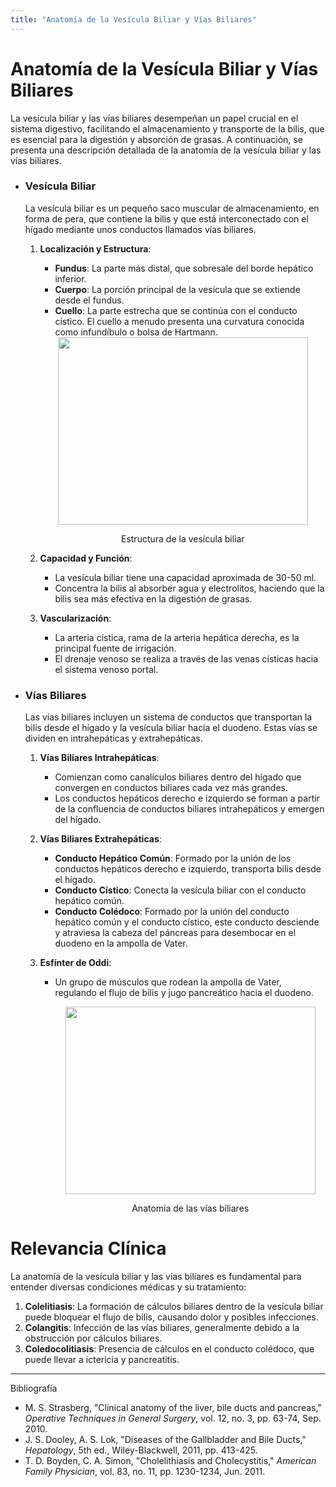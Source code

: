 ```yaml
---
title: "Anatomía de la Vesícula Biliar y Vías Biliares"
---
```


# Anatomía de la Vesícula Biliar y Vías Biliares

La vesícula biliar y las vías biliares desempeñan un papel crucial en el sistema digestivo, facilitando el almacenamiento y transporte de la bilis, que es esencial para la digestión y absorción de grasas. A continuación, se presenta una descripción detallada de la anatomía de la vesícula biliar y las vías biliares.

- ### Vesícula Biliar

  La vesícula biliar es un pequeño saco muscular de almacenamiento, en forma de pera, que contiene la bilis y que está interconectado con el hígado mediante unos conductos llamados vías biliares.

  1. **Localización y Estructura**:

     - **Fundus**: La parte más distal, que sobresale del borde hepático inferior.
     - **Cuerpo**: La porción principal de la vesícula que se extiende desde el fundus.
     - **Cuello**: La parte estrecha que se continúa con el conducto cístico. El cuello a menudo presenta una curvatura conocida como infundíbulo o bolsa de Hartmann.

      <div align="center">
         <img src="https://github.com/statusunknown418/biorizon/assets/89549012/f4cd5e5a-0bde-4782-abde-f99b78d848d5" width="400" height="300" />
         <p> Estructura de la vesícula biliar </p>
     </div>

  2. **Capacidad y Función**:

     - La vesícula biliar tiene una capacidad aproximada de 30-50 ml.
     - Concentra la bilis al absorber agua y electrolitos, haciendo que la bilis sea más efectiva en la digestión de grasas.

  3. **Vascularización**:
     - La arteria cística, rama de la arteria hepática derecha, es la principal fuente de irrigación.
     - El drenaje venoso se realiza a través de las venas císticas hacia el sistema venoso portal.

- ### Vías Biliares

  Las vías biliares incluyen un sistema de conductos que transportan la bilis desde el hígado y la vesícula biliar hacia el duodeno. Estas vías se dividen en intrahepáticas y extrahepáticas.

  1. **Vías Biliares Intrahepáticas**:

     - Comienzan como canalículos biliares dentro del hígado que convergen en conductos biliares cada vez más grandes.
     - Los conductos hepáticos derecho e izquierdo se forman a partir de la confluencia de conductos biliares intrahepáticos y emergen del hígado.

  2. **Vías Biliares Extrahepáticas**:

     - **Conducto Hepático Común**: Formado por la unión de los conductos hepáticos derecho e izquierdo, transporta bilis desde el hígado.
     - **Conducto Cístico**: Conecta la vesícula biliar con el conducto hepático común.
     - **Conducto Colédoco**: Formado por la unión del conducto hepático común y el conducto cístico, este conducto desciende y atraviesa la cabeza del páncreas para desembocar en el duodeno en la ampolla de Vater.

  3. **Esfínter de Oddi**:

     - Un grupo de músculos que rodean la ampolla de Vater, regulando el flujo de bilis y jugo pancreático hacia el duodeno.

         <div align="center">
          <img src="https://homomedicus.com/wp-content/uploads/2022/06/gallbladder-sp.jpg" width="400" height="300" />
          <p> Anatomía de las vías biliares </p>
         </div>

# Relevancia Clínica

La anatomía de la vesícula biliar y las vías biliares es fundamental para entender diversas condiciones médicas y su tratamiento:

1. **Colelitiasis**: La formación de cálculos biliares dentro de la vesícula biliar puede bloquear el flujo de bilis, causando dolor y posibles infecciones.
2. **Colangitis**: Infección de las vías biliares, generalmente debido a la obstrucción por cálculos biliares.
3. **Coledocolitiasis**: Presencia de cálculos en el conducto colédoco, que puede llevar a ictericia y pancreatitis.

---

Bibliografía

- M. S. Strasberg, "Clinical anatomy of the liver, bile ducts and pancreas," _Operative Techniques in General Surgery_, vol. 12, no. 3, pp. 63-74, Sep. 2010.
- J. S. Dooley, A. S. Lok, "Diseases of the Gallbladder and Bile Ducts," _Hepatology_, 5th ed., Wiley-Blackwell, 2011, pp. 413-425.
- T. D. Boyden, C. A. Simon, "Cholelithiasis and Cholecystitis," _American Family Physician_, vol. 83, no. 11, pp. 1230-1234, Jun. 2011.
